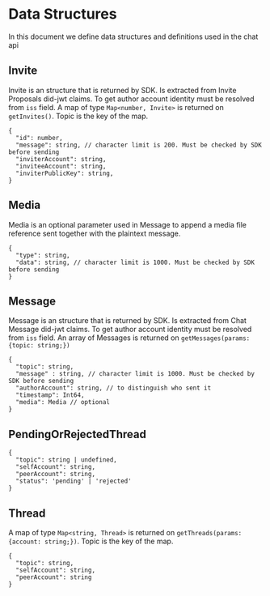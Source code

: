 # Data Structures

In this document we define data structures and definitions used in the chat api

## Invite

Invite is an structure that is returned by SDK. Is extracted from Invite Proposals did-jwt claims. To get author account identity must be resolved from `iss` field. A map of type `Map<number, Invite>` is returned on `getInvites()`. Topic is the key of the map.


```jsonc
{
  "id": number,
  "message": string, // character limit is 200. Must be checked by SDK before sending
  "inviterAccount": string,
  "inviteeAccount": string,
  "inviterPublicKey": string,
}
```

## Media

Media is an optional parameter used in Message to append a media file reference sent together with the plaintext message.

```jsonc
{
  "type": string,
  "data": string, // character limit is 1000. Must be checked by SDK before sending
}
```

## Message

Message is an structure that is returned by SDK. Is extracted from Chat Message did-jwt claims. To get author account identity must be resolved from `iss` field. An array of Messages is returned on `getMessages(params: {topic: string;})`

```jsonc
{
  "topic": string,
  "message" : string, // character limit is 1000. Must be checked by SDK before sending
  "authorAccount": string, // to distinguish who sent it
  "timestamp": Int64,
  "media": Media // optional
}
```

## PendingOrRejectedThread

```jsonc
{
  "topic": string | undefined,
  "selfAccount": string,
  "peerAccount": string,
  "status": 'pending' | 'rejected'
}
```

## Thread

A map of type `Map<string, Thread>` is returned on `getThreads(params: {account: string;})`. Topic is the key of the map.

```jsonc
{
  "topic": string,
  "selfAccount": string,
  "peerAccount": string
}
```
